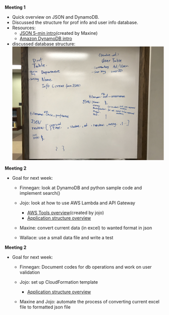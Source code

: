 **Meeting 1** 
* Quick overview on JSON and DynamoDB.
* Discussed the structure for prof info and user info database.
* Resources: 
  * [JSON 5-min intro](https://docs.google.com/presentation/d/1l6bERmrtylATtatmGxAa1xUOZkOZUbaiU2iiZZrjo8c/edit?ts=5c688091#slide=id.g5034fd7afc_0_62)(created by Maxine) 
  * [Amazon DynamoDB intro](https://docs.aws.amazon.com/amazondynamodb/latest/developerguide/Introduction.html)
* discussed database structure: ![Image of database structure outline](/src/images/develop/dbStructure.JPG)


**Meeting 2** 
* Goal for next week: 
  * Finnegan: look at DynamoDB and python sample code and implement search()
  * Jojo: look at how to use AWS Lambda and API Gateway
  
     * [AWS Tools overview](https://docs.google.com/presentation/d/1szOpo6bvL1Q2cBMOJWTefqyIh8H9afO6o_-4gA--0K4/edit?usp=sharing)(created by jojo)
     * [Application structure overview](https://aws.amazon.com/getting-started/projects/build-serverless-web-app-lambda-apigateway-s3-dynamodb-cognito/module-1/)
  * Maxine: convert current data (in excel) to wanted format in json
  * Wallace: use a small data file and write a test

**Meeting 2** 
* Goal for next week: 
  * Finnegan: Document codes for db operations and work on user validation
  * Jojo: set up CloudFormation template 
    
    * [Application structure overview](https://aws.amazon.com/getting-started/projects/build-serverless-web-app-lambda-apigateway-s3-dynamodb-cognito/module-1/)
  * Maxine and Jojo: automate the process of converting current excel file to formatted json file
